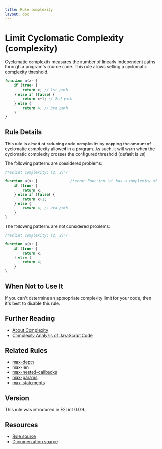 ```yaml
---
title: Rule complexity
layout: doc
---
```

<!-- Note: No pull requests accepted for this file. See README.md in the root directory for details. -->
# Limit Cyclomatic Complexity (complexity)

Cyclomatic complexity measures the number of linearly independent paths through a program's source code. This rule allows setting a cyclomatic complexity threshold.

```js
function a(x) {
    if (true) {
        return x; // 1st path
    } else if (false) {
        return x+1; // 2nd path
    } else {
        return 4; // 3rd path
    }
}
```

## Rule Details

This rule is aimed at reducing code complexity by capping the amount of cyclomatic complexity allowed in a program. As such, it will warn when the cyclomatic complexity crosses the configured threshold (default is `20`).

The following patterns are considered problems:

```js
/*eslint complexity: [2, 2]*/

function a(x) {               /*error Function 'a' has a complexity of 3.*/
    if (true) {
        return x;
    } else if (false) {
        return x+1;
    } else {
        return 4; // 3rd path
    }
}
```

The following patterns are not considered problems:

```js
/*eslint complexity: [2, 2]*/

function a(x) {
    if (true) {
        return x;
    } else {
        return 4;
    }
}
```

## When Not to Use It

If you can't determine an appropriate complexity limit for your code, then it's best to disable this rule.

## Further Reading

* [About Complexity](http://jscomplexity.org/complexity)
* [Complexity Analysis of JavaScript Code](http://ariya.ofilabs.com/2012/12/complexity-analysis-of-javascript-code.html)

## Related Rules

* [max-depth](max-depth)
* [max-len](max-len)
* [max-nested-callbacks](max-nested-callbacks)
* [max-params](max-params)
* [max-statements](max-statements)

## Version

This rule was introduced in ESLint 0.0.9.

## Resources

* [Rule source](https://github.com/eslint/eslint/tree/master/lib/rules/complexity.js)
* [Documentation source](https://github.com/eslint/eslint/tree/master/docs/rules/complexity.md)
